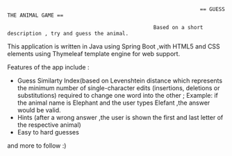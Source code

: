                                                                   == GUESS THE ANIMAL GAME ==
  
                                                   Based on a short description , try and guess the animal.

This application is written in Java using Spring Boot ,with  HTML5 and CSS elements using Thymeleaf template engine for web support.

Features of the app include :
   - Guess Similarty Index(based on Levenshtein distance which represents the minimum number of single-character edits (insertions, deletions or substitutions)
     required to change one word into the other ; Example: if the animal name is Elephant and the user types Elefant ,the answer would be valid.
   - Hints (after a wrong answer ,the user is shown the first and last letter of the respective animal)
   - Easy to hard guesses
   
   
   and more to follow :)
   
   
   
   

